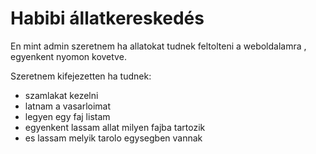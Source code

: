 # Habibi állatkereskedés

En mint admin szeretnem ha allatokat tudnek feltolteni a weboldalamra , egyenkent nyomon kovetve.

Szeretnem kifejezetten ha tudnek:
- szamlakat kezelni
- latnam a vasarloimat
- legyen egy faj listam
- egyenkent lassam allat milyen fajba tartozik
- es lassam melyik tarolo egysegben vannak

